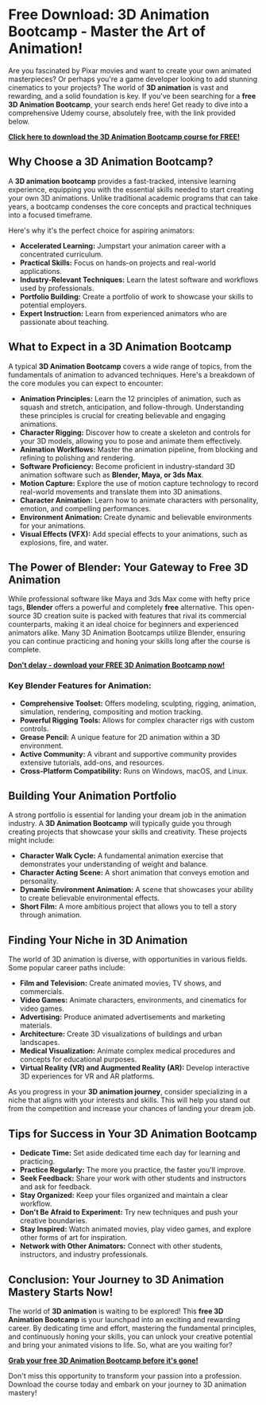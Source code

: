 # Free Download: 3D Animation Bootcamp - Master the Art of Animation!

Are you fascinated by Pixar movies and want to create your own animated masterpieces? Or perhaps you're a game developer looking to add stunning cinematics to your projects? The world of **3D animation** is vast and rewarding, and a solid foundation is key. If you've been searching for a **free 3D Animation Bootcamp**, your search ends here! Get ready to dive into a comprehensive Udemy course, absolutely free, with the link provided below.

[**Click here to download the 3D Animation Bootcamp course for FREE!**](https://udemywork.com/3d-animation-bootcamp)

## Why Choose a 3D Animation Bootcamp?

A **3D animation bootcamp** provides a fast-tracked, intensive learning experience, equipping you with the essential skills needed to start creating your own 3D animations. Unlike traditional academic programs that can take years, a bootcamp condenses the core concepts and practical techniques into a focused timeframe.

Here's why it's the perfect choice for aspiring animators:

*   **Accelerated Learning:** Jumpstart your animation career with a concentrated curriculum.
*   **Practical Skills:** Focus on hands-on projects and real-world applications.
*   **Industry-Relevant Techniques:** Learn the latest software and workflows used by professionals.
*   **Portfolio Building:** Create a portfolio of work to showcase your skills to potential employers.
*   **Expert Instruction:** Learn from experienced animators who are passionate about teaching.

## What to Expect in a 3D Animation Bootcamp

A typical **3D Animation Bootcamp** covers a wide range of topics, from the fundamentals of animation to advanced techniques. Here's a breakdown of the core modules you can expect to encounter:

*   **Animation Principles:** Learn the 12 principles of animation, such as squash and stretch, anticipation, and follow-through. Understanding these principles is crucial for creating believable and engaging animations.
*   **Character Rigging:** Discover how to create a skeleton and controls for your 3D models, allowing you to pose and animate them effectively.
*   **Animation Workflows:** Master the animation pipeline, from blocking and refining to polishing and rendering.
*   **Software Proficiency:** Become proficient in industry-standard 3D animation software such as **Blender, Maya, or 3ds Max**.
*   **Motion Capture:** Explore the use of motion capture technology to record real-world movements and translate them into 3D animations.
*   **Character Animation:** Learn how to animate characters with personality, emotion, and compelling performances.
*   **Environment Animation:** Create dynamic and believable environments for your animations.
*   **Visual Effects (VFX):** Add special effects to your animations, such as explosions, fire, and water.

## The Power of Blender: Your Gateway to Free 3D Animation

While professional software like Maya and 3ds Max come with hefty price tags, **Blender** offers a powerful and completely **free** alternative. This open-source 3D creation suite is packed with features that rival its commercial counterparts, making it an ideal choice for beginners and experienced animators alike. Many 3D Animation Bootcamps utilize Blender, ensuring you can continue practicing and honing your skills long after the course is complete.

[**Don't delay - download your FREE 3D Animation Bootcamp now!**](https://udemywork.com/3d-animation-bootcamp)

### Key Blender Features for Animation:

*   **Comprehensive Toolset:** Offers modeling, sculpting, rigging, animation, simulation, rendering, compositing and motion tracking.
*   **Powerful Rigging Tools:** Allows for complex character rigs with custom controls.
*   **Grease Pencil:** A unique feature for 2D animation within a 3D environment.
*   **Active Community:** A vibrant and supportive community provides extensive tutorials, add-ons, and resources.
*   **Cross-Platform Compatibility:** Runs on Windows, macOS, and Linux.

## Building Your Animation Portfolio

A strong portfolio is essential for landing your dream job in the animation industry. A **3D Animation Bootcamp** will typically guide you through creating projects that showcase your skills and creativity. These projects might include:

*   **Character Walk Cycle:** A fundamental animation exercise that demonstrates your understanding of weight and balance.
*   **Character Acting Scene:** A short animation that conveys emotion and personality.
*   **Dynamic Environment Animation:** A scene that showcases your ability to create believable environmental effects.
*   **Short Film:** A more ambitious project that allows you to tell a story through animation.

## Finding Your Niche in 3D Animation

The world of 3D animation is diverse, with opportunities in various fields. Some popular career paths include:

*   **Film and Television:** Create animated movies, TV shows, and commercials.
*   **Video Games:** Animate characters, environments, and cinematics for video games.
*   **Advertising:** Produce animated advertisements and marketing materials.
*   **Architecture:** Create 3D visualizations of buildings and urban landscapes.
*   **Medical Visualization:** Animate complex medical procedures and concepts for educational purposes.
*   **Virtual Reality (VR) and Augmented Reality (AR):** Develop interactive 3D experiences for VR and AR platforms.

As you progress in your **3D animation journey**, consider specializing in a niche that aligns with your interests and skills. This will help you stand out from the competition and increase your chances of landing your dream job.

## Tips for Success in Your 3D Animation Bootcamp

*   **Dedicate Time:** Set aside dedicated time each day for learning and practicing.
*   **Practice Regularly:** The more you practice, the faster you'll improve.
*   **Seek Feedback:** Share your work with other students and instructors and ask for feedback.
*   **Stay Organized:** Keep your files organized and maintain a clear workflow.
*   **Don't Be Afraid to Experiment:** Try new techniques and push your creative boundaries.
*   **Stay Inspired:** Watch animated movies, play video games, and explore other forms of art for inspiration.
*   **Network with Other Animators:** Connect with other students, instructors, and industry professionals.

## Conclusion: Your Journey to 3D Animation Mastery Starts Now!

The world of **3D animation** is waiting to be explored! This **free 3D Animation Bootcamp** is your launchpad into an exciting and rewarding career. By dedicating time and effort, mastering the fundamental principles, and continuously honing your skills, you can unlock your creative potential and bring your animated visions to life. So, what are you waiting for?

**[Grab your free 3D Animation Bootcamp before it's gone!](https://udemywork.com/3d-animation-bootcamp)**

Don't miss this opportunity to transform your passion into a profession. Download the course today and embark on your journey to 3D animation mastery!
